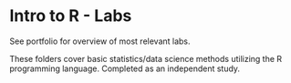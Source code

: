 # Intro to R - Labs

See portfolio for overview of most relevant labs.

These folders cover basic statistics/data science methods utilizing the R programming language. Completed as an independent study.
